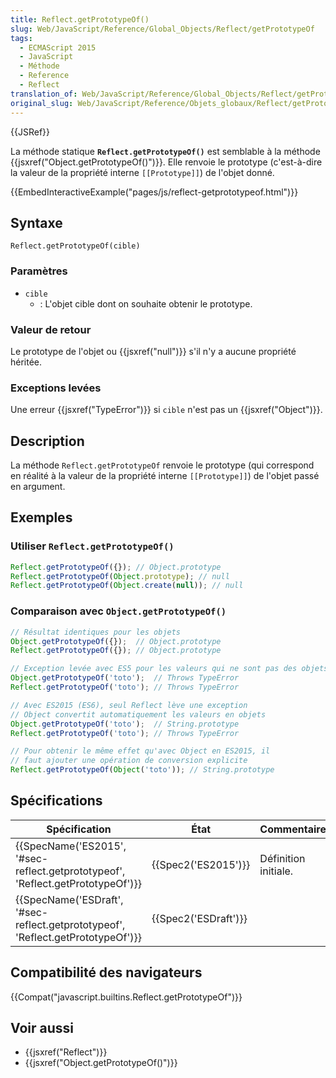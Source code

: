 ```yaml
---
title: Reflect.getPrototypeOf()
slug: Web/JavaScript/Reference/Global_Objects/Reflect/getPrototypeOf
tags:
  - ECMAScript 2015
  - JavaScript
  - Méthode
  - Reference
  - Reflect
translation_of: Web/JavaScript/Reference/Global_Objects/Reflect/getPrototypeOf
original_slug: Web/JavaScript/Reference/Objets_globaux/Reflect/getPrototypeOf
---
```

{{JSRef}}

La méthode statique **`Reflect.getPrototypeOf()`** est semblable à la méthode {{jsxref("Object.getPrototypeOf()")}}. Elle renvoie le prototype (c'est-à-dire la valeur de la propriété interne `[[Prototype]]`) de l'objet donné.

{{EmbedInteractiveExample("pages/js/reflect-getprototypeof.html")}}

## Syntaxe

    Reflect.getPrototypeOf(cible)

### Paramètres

- `cible`
  - : L'objet cible dont on souhaite obtenir le prototype.

### Valeur de retour

Le prototype de l'objet ou {{jsxref("null")}} s'il n'y a aucune propriété héritée.

### Exceptions levées

Une erreur {{jsxref("TypeError")}} si `cible` n'est pas un {{jsxref("Object")}}.

## Description

La méthode `Reflect.getPrototypeOf` renvoie le prototype (qui correspond en réalité à la valeur de la propriété interne `[[Prototype]]`) de l'objet passé en argument.

## Exemples

### Utiliser `Reflect.getPrototypeOf()`

```js
Reflect.getPrototypeOf({}); // Object.prototype
Reflect.getPrototypeOf(Object.prototype); // null
Reflect.getPrototypeOf(Object.create(null)); // null
```

### Comparaison avec `Object.getPrototypeOf()`

```js
// Résultat identiques pour les objets
Object.getPrototypeOf({});  // Object.prototype
Reflect.getPrototypeOf({}); // Object.prototype

// Exception levée avec ES5 pour les valeurs qui ne sont pas des objets
Object.getPrototypeOf('toto');  // Throws TypeError
Reflect.getPrototypeOf('toto'); // Throws TypeError

// Avec ES2015 (ES6), seul Reflect lève une exception
// Object convertit automatiquement les valeurs en objets
Object.getPrototypeOf('toto');  // String.prototype
Reflect.getPrototypeOf('toto'); // Throws TypeError

// Pour obtenir le même effet qu'avec Object en ES2015, il
// faut ajouter une opération de conversion explicite
Reflect.getPrototypeOf(Object('toto')); // String.prototype
```

## Spécifications

| Spécification                                                                                                | État                         | Commentaires         |
| ------------------------------------------------------------------------------------------------------------ | ---------------------------- | -------------------- |
| {{SpecName('ES2015', '#sec-reflect.getprototypeof', 'Reflect.getPrototypeOf')}}     | {{Spec2('ES2015')}}     | Définition initiale. |
| {{SpecName('ESDraft', '#sec-reflect.getprototypeof', 'Reflect.getPrototypeOf')}} | {{Spec2('ESDraft')}} |                      |

## Compatibilité des navigateurs

{{Compat("javascript.builtins.Reflect.getPrototypeOf")}}

## Voir aussi

- {{jsxref("Reflect")}}
- {{jsxref("Object.getPrototypeOf()")}}
